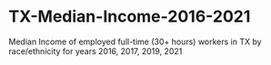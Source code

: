 # TX-Median-Income-2016-2021
Median Income of employed full-time (30+ hours) workers in TX by race/ethnicity for years 2016, 2017, 2019, 2021
